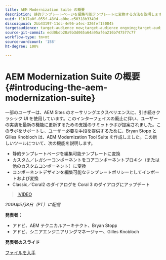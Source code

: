 ```yaml
---
title: AEM Modernization Suite の概要
description: 静的テンプレートページを編集可能テンプレートに変換する方法を説明します。カスタムまたはレガシーのコンポーネントをコアコンポーネントプロキシに変換する方法などを説明します。
uuid: f1b17a0f-055f-48f4-a0be-e50318b3349d
discoiquuid: 2bb43197-11dc-4e96-a4ec-326fef150845
targetaudience: target-audience new;target-audience ongoing;target-audience upgrader
source-git-commit: edd0bdb28a9b3d065a64a95af6a216b747577c77
workflow-type: tm+mt
source-wordcount: '158'
ht-degree: 100%

---
```


# AEM Modernization Suite の概要{#introducing-the-aem-modernization-suite}

一部のユーザーは、AEM Sites のオーサリングエクスペリエンスに、引き続きクラシック UI を使用しています。このインターフェイスの廃止に伴い、ユーザーの実装を最新の機能に更新するための支援のサミットラボが提案されました。このラボをサポートし、ユーザー必要な手段を提供するために、Bryan Stopp と Gilles Knobloch は、AEM Modernization Tool Suite を作成しました。この新しいツールについて、次の機能を説明します。

* 静的テンプレートページを編集可能テンプレートに変換
* カスタム／レガシーコンポーネントをコアコンポーネントプロキシ（または他のカスタムコンポーネント）に変換
* コンポーネントデザインを編集可能なテンプレートポリシーとしてインポートおよび変換
* Classic／Coral2 のダイアログを Coral 3 のダイアログにアップデート

>[!VIDEO](https://video.tv.adobe.com/v/27322?quality=9)

*2019年5月8日（PT）に配信*

**発表者：**

* アドビ、AEM テクニカルアーキテクト、Bryan Stopp
* アドビ、シニアエンジニアリングマネージャー、Gilles Knobloch

**発表者のスライド**

[ファイルを入手](assets/modernization-toolsaemgems.pdf)
